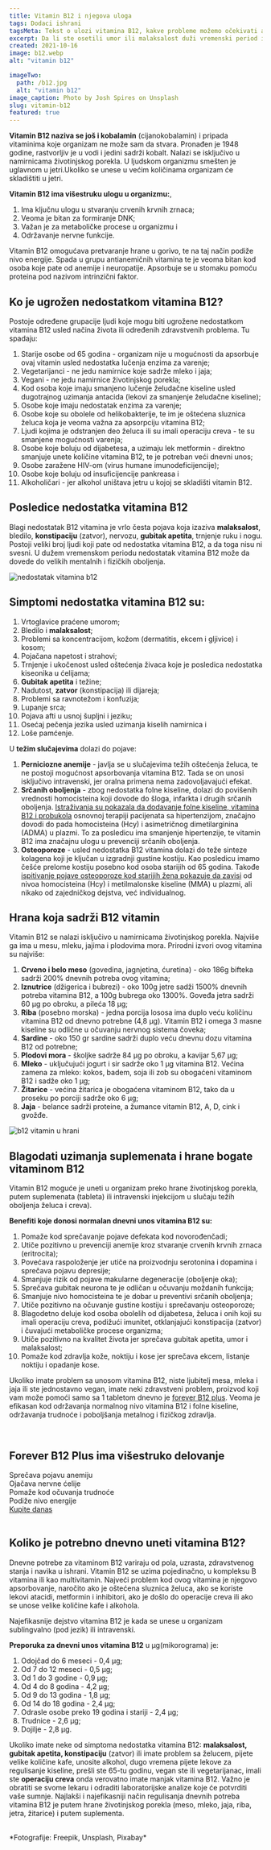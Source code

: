 ```yaml
---
title: Vitamin B12 i njegova uloga
tags: Dodaci ishrani
tagsMeta: Tekst o ulozi vitamina B12, kakve probleme možemo očekivati ako ga ne unosimo dovoljno, koja hrana sadrži vitamin B12 i koje prednosti dobijamo ako povećamo unos vitamina B12.
excerpt: Da li ste osetili umor ili malaksalost duži vremenski period i za to ste pomislili da je posledica rada? Da li ste ikada proverili unos vitamina u organizam? Znate li značaj vitamina B12 za očuvanje zdravlja?
created: 2021-10-16
image: b12.webp
alt: "vitamin b12"

imageTwo:
  path: /b12.jpg
  alt: "vitamin b12"
image_caption: Photo by Josh Spires on Unsplash
slug: vitamin-b12
featured: true
---
```



<div class="text-component line-height-lg v-space-md">

**Vitamin B12 naziva se još i kobalamin** (cijanokobalamin) i pripada vitaminima koje organizam ne može sam da stvara. Pronađen je 1948 godine, rastvorljiv je u vodi i jedini sadrži kobalt. Nalazi se isključivo u namirnicama životinjskog porekla. U ljudskom organizmu smešten je uglavnom u jetri.Ukoliko se unese u većim količinama organizam će skladištiti u jetri.

**Vitamin B12 ima višestruku ulogu u organizmu:**,

1. Ima ključnu ulogu u stvaranju crvenih krvnih zrnaca; 
2. Veoma je bitan za formiranje DNK;
3. Važan je za metaboličke procese u organizmu i
4. Održavanje nervne funkcije.

Vitamin B12 omogućava pretvaranje hrane u gorivo, te na taj način podiže nivo energije. Spada u grupu antianemičnih vitamina te je veoma bitan kod osoba koje pate od anemije i neuropatije. Apsorbuje se u stomaku pomoću proteina pod nazivom intrinzični faktor.



## Ko je ugrožen nedostatkom vitamina B12? ##


Postoje određene grupacije ljudi koje mogu biti ugrožene nedostatkom vitamina B12 usled načina života ili određenih zdravstvenih problema. Tu spadaju:

1. Starije osobe od 65 godina - organizam nije u mogućnosti da apsorbuje ovaj vitamin usled nedostatka lučenja enzima za varenje;
2. Vegetarijanci - ne jedu namirnice koje sadrže mleko i jaja;
3. Vegani - ne jedu namirnice životinjskog porekla;
4. Kod osoba koje imaju smanjeno lučenje želudačne kiseline usled dugotrajnog uzimanja antacida (lekovi za smanjenje želudačne kiseline);
5. Osobe koje imaju nedostatak enzima za varenje;
6. Osobe koje su obolele od helikobakterije, te im je oštećena sluznica želuca koja je veoma važna za apsorpciju vitamina B12;
7. Ljudi kojima je odstranjen deo želuca ili su imali operaciju creva - te su smanjene mogućnosti varenja;
8. Osobe koje boluju od dijabetesa, a uzimaju lek metformin - direktno smanjuje unete količine vitamina B12, te je potreban veći dnevni unos;
9. Osobe zaražene HIV-om (virus humane imunodeficijencije);
10. Osobe koje boluju od insuficijencije pankreasa i
11. Alkoholičari - jer alkohol uništava jetru u kojoj se skladišti vitamin B12.


## Posledice nedostatka vitamina B12 ##

Blagi nedostatak B12 vitamina je vrlo česta pojava koja izaziva **malaksalost**, bledilo, **konstipaciju** (zatvor), nervozu, **gubitak apetita**, trnjenje ruku i nogu. Postoji veliki broj ljudi koji pate od nedostatka vitamina B12, a da toga nisu ni svesni. U dužem vremenskom periodu nedostatak vitamina B12 može da dovede do velikih mentalnih i fizičkih oboljenja.

![nedostatak vitamina b12](./images/simptomi-nedostatka-vitamina-b12.webp)

## Simptomi  nedostatka vitamina B12 su:

1. Vrtoglavice praćene umorom;
2. Bledilo i **malaksalost**;
3. Problemi sa koncentracijom, kožom (dermatitis, ekcem i gljivice) i kosom;
4. Pojačana napetost i strahovi;
5. Trnjenje i ukočenost usled oštećenja živaca koje je posledica nedostatka kiseonika u ćelijama;
6. **Gubitak apetita** i težine;
7. Nadutost, **zatvor** (konstipacija) ili dijareja;
8. Problemi sa ravnotežom i konfuzija;
9. Lupanje srca;
10. Pojava afti u usnoj šupljni i jeziku;
11. Osećaj pečenja jezika usled uzimanja kiselih namirnica i
12. Loše pamćenje.


U **težim slučajevima** dolazi do pojave:

1. **Perniciozne anemije** - javlja se u slučajevima težih oštećenja želuca, te ne postoji mogućnost apsorbovanja vitamina B12. Tada se on unosi isključivo intravenski, jer oralna primena nema zadovoljavajući efekat.
2. **Srčanih oboljenja** - zbog nedostatka folne kiseline, dolazi do povišenih vrednosti homocisteina koji dovode do šloga, infarkta i drugih srčanih oboljenja. [Istraživanja su pokazala da dodavanje folne kiseline, vitamina B12 i probukola](https://pubmed.ncbi.nlm.nih.gov/23363713/) osnovnoj terapiji pacijenata sa hipertenzijom, značajno dovodi do pada homocisteina (Hcy) i asimetričnog dimetilarginina (ADMA) u plazmi. To za posledicu ima smanjenje hipertenzije, te vitamin B12 ima značajnu ulogu u prevenciji srčanih oboljenja.
3. **Osteoporoze** - usled nedostatka B12 vitamina dolazi do teže sinteze kolagena koji je ključan u izgradnji gustine kostiju. Kao posledicu imamo češće prelome kostiju posebno kod osoba starijih od 65 godina. Takođe [ispitivanje pojave osteoporoze kod starijih žena  pokazuje da zavisi](https://www.ncbi.nlm.nih.gov/pmc/articles/PMC4548174/) od nivoa homocisteina (Hcy) i metilmalonske kiseline (MMA) u plazmi, ali nikako od zajedničkog dejstva, već individualnog.



## Hrana koja sadrži B12 vitamin ##

Vitamin B12 se nalazi isključivo u namirnicama životinjskog porekla. Najviše ga ima u mesu, mleku, jajima i plodovima mora. Prirodni izvori ovog vitamina su najviše:

1. **Crveno i belo meso** (govedina, jagnjetina, ćuretina) - oko 186g bifteka sadrži 200% dnevnih potreba ovog vitamina;
2. **Iznutrice** (džigerica i bubrezi) - oko 100g jetre sadži 1500% dnevnih potreba vitamina B12, a 100g bubrega oko 1300%. Goveđa jetra sadrži 60 μg po obroku, a pileća 18 μg;
3. **Riba** (posebno morska) - jedna porcija lososa ima duplo veću količinu vitamina B12 od dnevno potrebne (4,8 μg). Vitamin B12 i omega 3 masne kiseline su odlične u očuvanju nervnog sistema čoveka;
4. **Sardine** - oko 150 gr sardine sadrži duplo veću dnevnu dozu vitamina B12 od potrebne;
5. **Plodovi mora** - školjke sadrže 84 μg po obroku, a kavijar 5,67 μg;
6. **Mleko** - uključujući jogurt i sir sadrže oko 1 μg vitamina B12. Većina zamena za mleko: kokos, badem, soja ili zob su obogaćeni vitaminom B12 i sadže oko 1 μg;
7. **Žitarice** - većina žitarica je obogaćena vitaminom B12, tako da u proseku po porciji sadrže oko 6 μg;
8. **Jaja** - belance sadrži proteine, a žumance vitamin B12, A, D, cink i gvožđe.



![b12 vitamin u hrani](./images/vitamin-b12-1.webp)



## Blagodati uzimanja suplemenata i hrane bogate vitaminom B12 ##

Vitamin B12 moguće je uneti u organizam preko hrane životinjskog porekla, putem suplemenata (tableta) ili intravenski injekcijom u slučaju težih oboljenja želuca i creva).

**Benefiti koje donosi normalan dnevni unos vitamina B12 su:**

1. Pomaže kod sprečavanje pojave defekata kod novorođenčadi;
2. Utiče pozitivno u prevenciji anemije kroz stvaranje crvenih krvnih zrnaca (eritrocita);
3. Povećava raspoloženje jer utiče na proizvodnju serotonina i dopamina i sprečava pojavu depresije;
4. Smanjuje rizik od pojave makularne degeneracije (oboljenje oka);
5. Sprečava gubitak neurona te je odličan u očuvanju moždanih funkcija;
6. Smanjuje nivo homocisteina te je dobar u preventivi srčanih oboljenja;
7. Utiče pozitivno na očuvanje gustine kostiju i sprečavanju osteoporoze;
8. Blagodetno deluje kod osoba obolelih od dijabetesa, želuca i onih koji su imali operaciju creva, podižući imunitet, otklanjajući konstipacija (zatvor) i čuvajući metaboličke procese organizma;
8. Utiče pozitivno na kvalitet života jer sprečava gubitak apetita, umor i malaksalost;
10. Pomaže kod zdravlja kože, noktiju i kose jer sprečava ekcem, listanje noktiju i opadanje kose.

Ukoliko imate problem sa unosom vitamina B12, niste ljubitelj mesa, mleka i jaja ili ste jednostavno vegan, imate neki zdravstveni problem, proizvod koji vam može pomoći samo sa 1 tabletom dnevno je [forever B12 plus](https://flpshop.rs/dodaci-ishrani/11635/forever-b12-plus/360000954255/personal.html).
Veoma je efikasan kod održavanja normalnog nivo vitamina B12 i folne kiseline, održavanja trudnoće i poboljšanja metalnog i fizičkog zdravlja. 

<br>

<div class="container text-component__block--outset padding-y-md padding-x-md radius-lg margin-top-md bg-white">
	<div class="grid gap-sm">
		<div class="col-4@md">
			<g-image class="" src="~/assets/img/b12_plus.webp" alt="najbolji vitamin b12"></g-image>
		</div> 
		<div class="col-8@md">
			<div class="flex flex-wrap gap-sm items-center">
				<div class="">
					<h2 class="text-lg">Forever B12 Plus ima višestruko delovanje</h2>
				</div>
        <div class="grid margin-bottom-lg gap-xxs">
					<div class="flex items-center text-sm">
						<g-image style="width: auto !important;" class="margin-left-important" src="~/assets/img/check.svg"></g-image>
							Sprečava pojavu anemiju
					</div>
          <div class="flex items-center text-sm">
						<g-image style="width: auto !important;" class="margin-left-important" src="~/assets/img/check.svg"></g-image>
						  Ojačava nervne ćelije
					</div>
          <div class="flex items-center text-sm">
						<g-image style="width: auto !important;" class="margin-left-important" src="~/assets/img/check.svg"></g-image>
						 Pomaže kod očuvanja trudnoće
					</div>
           <div class="flex items-center text-sm">
						<g-image style="width: auto !important;" class="margin-left-important" src="~/assets/img/check.svg"></g-image>
						 Podiže nivo energije
					</div>
        </div>
			</div>
			<div class="flex gap-md@sm gap-md flex-column flex-row@sm padding-top-lg justify-between@sm items-center">
				<a href="https://flpshop.rs/dodaci-ishrani/11635/forever-b12-plus/360000954255/personal.html" class="kupiteCTA btn btn--primary flex-grow center-between@lg justify-center btn--md">
					Kupite danas
				</a>
				<g-image style="width: auto !important;" class="" src="~/assets/img/logo-futer.png"></g-image>
			</div>
		</div>
	</div>
</div>

<br>

## Koliko je potrebno dnevno uneti vitamina B12? ##

Dnevne potrebe za vitaminom B12 variraju od pola, uzrasta, zdravstvenog stanja i navika u ishrani. Vitamin B12 se uzima pojedinačno, u kompleksu B vitamina ili kao multivitamin. Najveći problem kod ovog vitamina je njegovo apsorbovanje, naročito ako je oštećena sluznica želuca, ako se koriste lekovi atacidi, metformin i inhibitori, ako je došlo do operacije creva ili ako se unose velike količine kafe i alkohola.

Najefikasnije dejstvo vitamina B12 je kada se unese u organizam sublingvalno (pod jezik) ili intravenski.

**Preporuka za dnevni unos vitamina B12** u μg(mikorograma) je:

1. Odojčad do 6 meseci - 0,4 μg;
2. Od 7 do 12 meseci - 0,5 μg;
3. Od 1 do 3 godine - 0,9 μg;
4. Od 4 do 8 godina - 4,2 μg;
5. Od 9 do 13 godina - 1,8 μg;
6. Od 14 do 18 godina - 2,4 μg;
7. Odrasle osobe preko 19 godina i stariji - 2,4 μg;
8. Trudnice - 2,6 μg;
9. Dojilje - 2,8 μg.

Ukoliko imate neke od simptoma nedostatka vitamina B12: **malaksalost, gubitak apetita, konstipaciju** (zatvor) ili imate problem sa želucem, pijete velike količine kafe, unosite alkohol, dugo vremena pijete lekove za regulisanje kiseline, prešli ste 65-tu godinu, vegan ste ili vegetarijanac, imali ste **operaciju creva** onda verovatno imate manjak vitamina B12. Važno je obratiti se svome lekaru i odraditi laboratorijske analize koje će potvrditi vaše sumnje. Najlakši i najefikasniji način regulisanja dnevnih potreba vitamina B12 je putem hrane životinjskog porekla (meso, mleko, jaja, riba, jetra, žitarice) i putem suplementa. 

<br>
*Fotografije: Freepik, Unsplash, Pixabay*

</div>